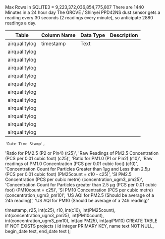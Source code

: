 Max Rows in SQLITE3 = 9,223,372,036,854,775,807
There are 1440 Minutes in a 24 hour day
The GROVE / Shinyei PPD42NS dust sensor gets a reading every 30 seconds (2 readings every minute), so anticipate 2880 readings a day. 



Table			|Column Name		|Data Type			|Description
----------------|-------------------|-------------------|-------------------
airqualitylog	|timestamp			|Text
airqualitylog	|
airqualitylog	|
airqualitylog	|
airqualitylog	|
airqualitylog	|
airqualitylog	|
airqualitylog	|
airqualitylog	|
airqualitylog	|
airqualitylog	|
airqualitylog	|

	'Date Time Stamp',
'Ratio for PM2.5 (P2 or Pin4) (r25)',
'Raw Readings of PM2.5 Concentration (PCS per 0.01 cubic foot) (c25)',
'Ratio for PM1.0 (P1 or Pin2) (r10)',
'Raw readings of PM1.0 Concentration (PCS  per 0.01 cubic foot) (c10)',
'Concentration Count for Particles Greater than 1µg and Less than 2.5µ (PCS per 0.01 cubic foot) (PM25count = c10 - c25)',
'SI PM2.5 Concentration (PCS per cubic metre) (concentration_ugm3_pm25)',
'Concentration Count for Particles greater than 2.5 µg (PCS per 0.01 cubic foot) (PM10count = c25)',
'SI PM10 Concentration (PCS per cubic metre)(concentration_ugm3_pm10)',
'US AQI for PM2.5 (Should be average of a 24h reading)',
'US AQI for PM10 (Should be average of a 24h reading)'


timestamp, r25, int(c25), r10, int(c10), int(PM25count), int(concentration_ugm3_pm25), int(PM10count), int(concentration_ugm3_pm10), int(aqiPM25), int(aqiPM10)
CREATE TABLE IF NOT EXISTS projects (
 id integer PRIMARY KEY,
 name text NOT NULL,
 begin_date text,
 end_date text
);
